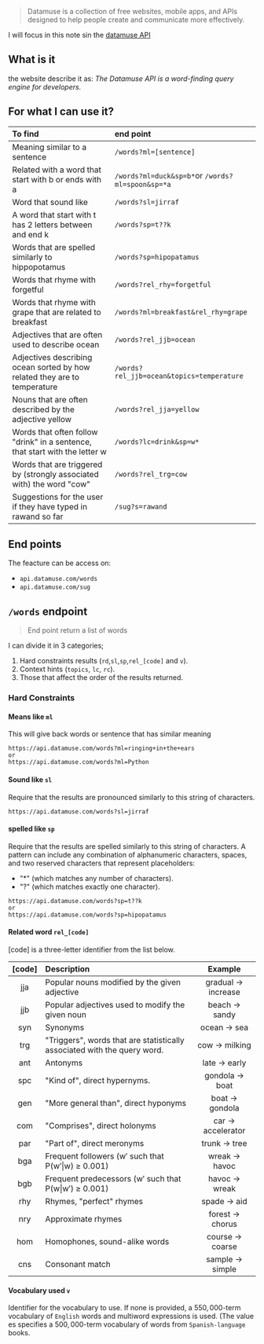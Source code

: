 >Datamuse is a collection of free websites, mobile apps, and APIs designed to help people create and communicate more effectively.

I will focus in this note sin the [datamuse API](https://www.datamuse.com/api/)

## What is it

the website describe it as: 
*The Datamuse API is a word-finding query engine for developers.*

## For what I can use it?

| To find | end point |
|:------------------------------------------------------------------------|:-----------------------------------------------|
|Meaning similar to a sentence                                             |`/words?ml=[sentence]`                          |
|Related with a word that start with b or ends with a                     |`/words?ml=duck&sp=b*`or `/words?ml=spoon&sp=*a`|
|Word that sound like                                                     |`/words?sl=jirraf`                              |
|A word that start with t has 2 letters between and end k                  |`/words?sp=t??k`                                | 
|Words that are spelled similarly to hippopotamus                          |`/words?sp=hipopatamus`                         |
|Words that rhyme with forgetful                                          |`/words?rel_rhy=forgetful`                      |
|Words that rhyme with grape that are related to breakfast 	              |`/words?ml=breakfast&rel_rhy=grape`             |
|Adjectives that are often used to describe ocean 	                      |`/words?rel_jjb=ocean`                          |
|Adjectives describing ocean sorted by how related they are to temperature|`/words?rel_jjb=ocean&topics=temperature`       |
|Nouns that are often described by the adjective yellow 	              |`/words?rel_jja=yellow`                         |
|Words that often follow "drink" in a sentence, that start with the letter w |`/words?lc=drink&sp=w*`                      |
|Words that are triggered by (strongly associated with) the word "cow"    |`/words?rel_trg=cow`                            |
|Suggestions for the user if they have typed in rawand so far 	          |`/sug?s=rawand`                                 |

## End points

The feacture can be access on: 

* `api.datamuse.com/words`
* `api.datamuse.com/sug`

## `/words` endpoint

>End point return a list of words 

I can divide it in 3 categories;   
1. Hard constraints results (`rd`,`sl`,`sp`,`rel_[code]` and `v`). 
2. Context hints (`topics`, `lc`, `rc`). 
3. Those that affect the order of the results returned.

### Hard Constraints

#### Means like `ml`

This will give back words or sentence that has similar meaning 

```
https://api.datamuse.com/words?ml=ringing+in+the+ears
or
https://api.datamuse.com/words?ml=Python
```

#### Sound like `sl`

Require that the results are pronounced similarly to this string of characters.
```
https://api.datamuse.com/words?sl=jirraf
```

#### spelled like `sp`

Require that the results are spelled similarly to this string of characters.
A pattern can include any combination of alphanumeric characters, spaces, and two reserved characters that represent placeholders: 

* "*" (which matches any number of characters).
* "?" (which matches exactly one character).

```
https://api.datamuse.com/words?sp=t??k
or
https://api.datamuse.com/words?sp=hipopatamus
```

#### Related word `rel_[code]`

[code] is a three-letter identifier from the list below.

|[code]|Description|Example|
|:-:|:-------------|:-----:|
|jja|Popular nouns modified by the given adjective|gradual → increase|
|jjb|Popular adjectives used to modify the given noun|beach → sandy|
|syn|Synonyms|ocean → sea|
|trg|"Triggers", words that are statistically associated with the query word.|cow → milking|
|ant|Antonyms|late → early|
|spc|"Kind of", direct hypernyms.|gondola → boat|
|gen|"More general than", direct hyponyms|boat → gondola|
|com|"Comprises", direct holonyms|car → accelerator|
|par|"Part of", direct meronyms|trunk → tree|
|bga|Frequent followers (w′ such that P(w′\|w) ≥ 0.001)|wreak → havoc|
|bgb|Frequent predecessors (w′ such that P(w\|w′) ≥ 0.001)|havoc → wreak|
|rhy|Rhymes, "perfect" rhymes|spade → aid|
|nry|Approximate rhymes|forest → chorus|
|hom|Homophones, sound-alike words|course → coarse|
|cns|Consonant match|sample → simple|


#### Vocabulary used `v`

Identifier for the vocabulary to use. If none is provided, a $550,000$-term vocabulary of `English` words and multiword expressions is used. (The value es specifies a $500,000$-term vocabulary of words from `Spanish-language` books.